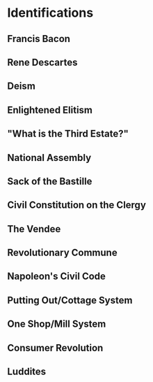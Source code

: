 # Identifications

## Francis Bacon

## Rene Descartes

## Deism

## Enlightened Elitism

## "What is the Third Estate?"

## National Assembly

## Sack of the Bastille

## Civil Constitution on the Clergy

## The Vendee

## Revolutionary Commune

## Napoleon's Civil Code

## Putting Out/Cottage System

## One Shop/Mill System

## Consumer Revolution

## Luddites
